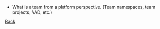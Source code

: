  - What is a team from a platform perspective. (Team namespaces, team projects, AAD, etc.)



[Back](../README.md)
